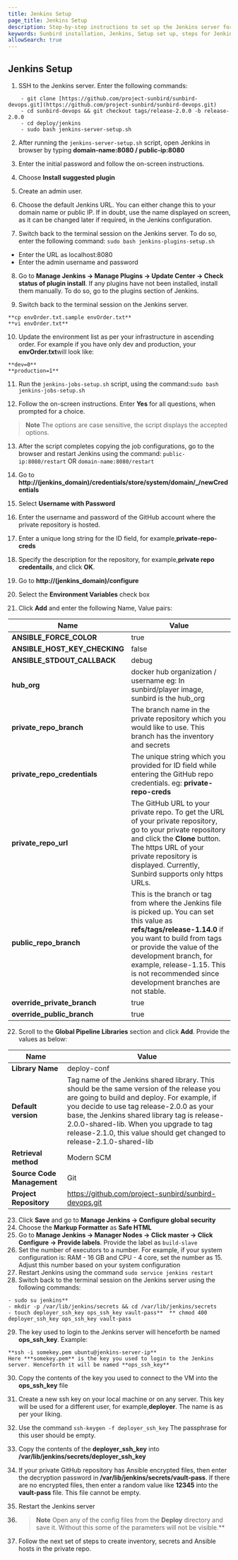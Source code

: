 ```yaml
---
title: Jenkins Setup
page_title: Jenkins Setup
description: Step-by-step instructions to set up the Jenkins server for the Sunbird installation
keywords: Sunbird installation, Jenkins, Setup set up, steps for Jenkins installation
allowSearch: true
---
```



## Jenkins Setup

1. SSH to the Jenkins server. Enter the following commands:
```
    - git clone [https://github.com/project-sunbird/sunbird-devops.git](https://github.com/project-sunbird/sunbird-devops.git) 
    - cd sunbird-devops && git checkout tags/release-2.0.0 -b release-2.0.0
    - cd deploy/jenkins
    - sudo bash jenkins-server-setup.sh
 ```   
        
2. After running the `jenkins-server-setup.sh` script, open Jenkins in browser by typing **domain-name:8080 / public-ip:8080**

3. Enter the initial password and follow the on-screen instructions. 

4. Choose **Install suggested plugin** 

5. Create an admin user. 

6. Choose the default Jenkins URL. You can either change this to your domain name or public IP. If in doubt, use the name displayed on screen, as it can be changed later if required, in the Jenkins configuration.

7. Switch back to the terminal session on the Jenkins server. To do so, enter the following command:
`sudo bash jenkins-plugins-setup.sh`
- Enter the URL as localhost:8080
- Enter the admin username and password

    
8. Go to **Manage Jenkins -> Manage Plugins -> Update Center -> Check status of plugin install**. If any plugins have not been installed, install them manually. To do so, go to the plugins section of Jenkins.

9. Switch back to the terminal session on the Jenkins server.
```
**cp envOrder.txt.sample envOrder.txt** 
**vi envOrder.txt** 
```
10. Update the environment list as per your infrastructure in ascending order. For example if you have only dev and production, your **envOrder.txt**will look like:
```
**dev=0**
**production=1** 
```
 11. Run the `jenkins-jobs-setup.sh` script, using the command:`sudo bash jenkins-jobs-setup.sh`

 12. Follow the on-screen instructions. Enter **Yes** for all questions, when prompted for a choice. 
 > **Note** The options are case sensitive, the script displays the accepted options. 
 
 13. After the script completes copying the job configurations, go to the browser and restart Jenkins using the command:
 `public-ip:8080/restart` OR `domain-name:8080/restart` 
 
 14. Go to **http://(jenkins_domain)/credentials/store/system/domain/_/newCredentials** 
 
 15. Select **Username with Password** 
 
 16. Enter the username and password of the GitHub account where the private repository is hosted. 
 
 17. Enter a unique long string for the ID field, for example,**private-repo-creds** 
 
 18. Specify the description for the repository, for example,**private repo credentails**, and click **OK**. 
 
 19. Go to **http://(jenkins_domain)/configure** 
    
 20. Select the **Environment Variables** check box
 
 21. Click **Add** and enter the following Name, Value pairs: 

 |**Name**|**Value**| 
 |--- |--- | 
 |**ANSIBLE_FORCE_COLOR**|true| 
 |**ANSIBLE_HOST_KEY_CHECKING**|false| 
 |**ANSIBLE_STDOUT_CALLBACK**|debug| 
 |**hub_org**|docker hub organization / username eg: In sunbird/player image, sunbird is the hub_org| 
 |**private_repo_branch**|The branch name in the private repository which you would like to use. This branch has the inventory and secrets| 
 |**private_repo_credentials**|The unique string which you provided for ID field while entering the GitHub repo credentials. eg: **private-repo-creds**| 
 |**private_repo_url**|The GitHub URL to your private repo. To get the URL of your private repository, go to your private repository and click the **Clone** button. The https URL of your private repository is displayed. Currently, Sunbird supports only https URLs.| 
 |**public_repo_branch**|This is the branch or tag from where the Jenkins file is picked up. You can set this value as **refs/tags/release-1.14.0** if you want to build from tags or provide the value of the development branch, for example, release-1.15. This is not recommended since development branches are not stable.| 
 |**override_private_branch**|true|
 |**override_public_branch**|true| 
 
 22. Scroll to the **Global Pipeline Libraries** section and click **Add**. Provide the values as below:

 |**Name**|**Value**| 
 |--- |--- | 
 |**Library Name**|deploy-conf| 
 |**Default version**|Tag name of the Jenkins shared library. This should be the same version of the release you are going to build and deploy. For example, if you decide to use tag release-2.0.0 as your base, the Jenkins shared library tag is release-2.0.0-shared-lib. When you upgrade to tag release-2.1.0, this value should get changed to release-2.1.0-shared-lib| 
 |**Retrieval method**|Modern SCM| 
 |**Source Code Management**|Git| 
 |**Project Repository**|https://github.com/project-sunbird/sunbird-devops.git| 

 23. Click **Save** and go to **Manage Jenkins -> Configure global security** 
 24. Choose the **Markup Formatter** as **Safe HTML**
 25. Go to **Manage Jenkins -> Manager Nodes -> Click master -> Click Configure -> Provide labels**. Provide the label as `build-slave` 
 26. Set the number of executors to a number. For example, if your system configuration is: RAM - 16 GB and CPU - 4 core, set the number as 15. Adjust this number based on your system configuration 
 27. Restart Jenkins using the command `sudo service jenkins restart` 
 28. Switch back to the terminal session on the Jenkins server using the following commands:

```
- sudo su jenkins**  
- mkdir -p /var/lib/jenkins/secrets && cd /var/lib/jenkins/secrets  
- touch deployer_ssh_key ops_ssh_key vault-pass**  ** chmod 400 deployer_ssh_key ops_ssh_key vault-pass 
```

 29. The key used to login to the Jenkins server will henceforth be named **ops_ssh_key**. Example:
```
**ssh -i somekey.pem ubuntu@jenkins-server-ip**
Here ***somekey.pem** is the key you used to login to the Jenkins server. Henceforth it will be named **ops_ssh_key** 
```

30. Copy the contents of the key you used to connect to the VM into the **ops_ssh_key** file 

31. Create a new ssh key on your local machine or on any server. This key will be used for a different user, for example,**deployer**. The name is as per your liking. 

32. Use the command `ssh-keygen -f deployer_ssh_key` The passphrase for this user should be empty.

33. Copy the contents of the **deployer_ssh_key** into **/var/lib/jenkins/secrets/deployer_ssh_key**  

34. If your private GitHub repository has Ansible encrypted files, then enter the decryption password in **/var/lib/jenkins/secrets/vault-pass**. If there are no encrypted files, then enter a random value like **12345** into the **vault-pass** file. This file cannot be empty. 

35. Restart the Jenkins server

36. > **Note** Open any of the config files from the **Deploy** directory and save it. Without this some of the parameters will not be visible.** 

37. Follow the next set of steps to create inventory, secrets and Ansible hosts in the private repo.